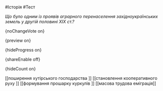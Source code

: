 #Історія #Тест

*Що було одним із проявів аграрного перенаселення західноукраїнських земель у другій половині ХІХ ст.?*

{noChangeVote on}

{preview on}

{hideProgress on}

{shareEnable off}

{hideCount on}

[[поширення хутірського господарства ]]
[[становлення кооперативного руху ]]
[[формування прошарку куркулів ]]
[[масова трудова еміграція]]
